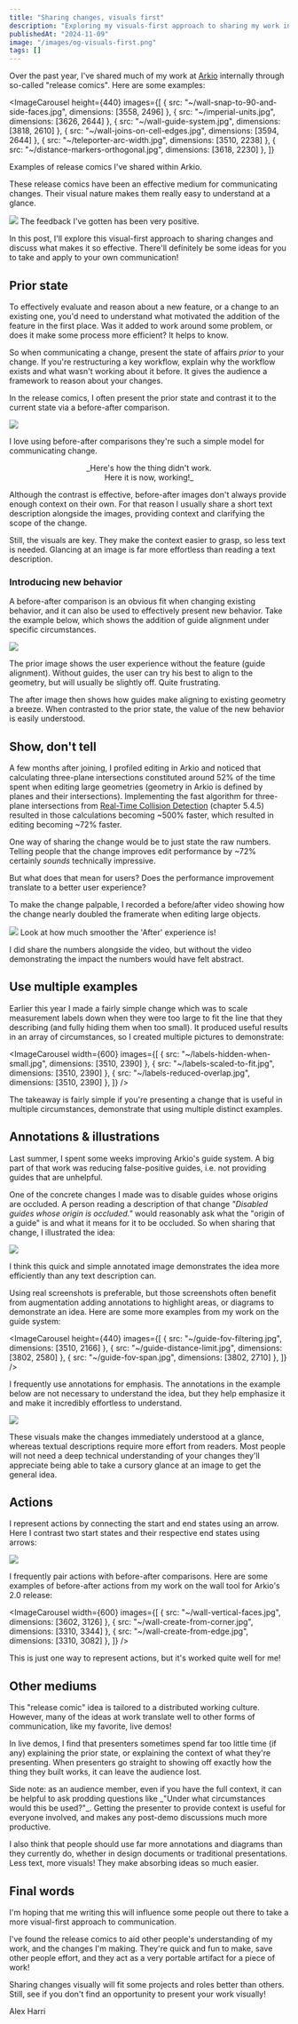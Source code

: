 ```yaml
---
title: "Sharing changes, visuals first"
description: "Exploring my visuals-first approach to sharing my work internally."
publishedAt: "2024-11-09"
image: "/images/og-visuals-first.png"
tags: []
---
```


Over the past year, I've shared much of my work at [Arkio][arkio] internally through so-called "release comics". Here are some examples:

[arkio]: https://www.arkio.is/

<ImageCarousel
  height={440}
  images={[
    { src: "~/wall-snap-to-90-and-side-faces.jpg", dimensions: [3558, 2496] },
    { src: "~/imperial-units.jpg", dimensions: [3626, 2644] },
    { src: "~/wall-guide-system.jpg", dimensions: [3818, 2610] },
    { src: "~/wall-joins-on-cell-edges.jpg", dimensions: [3594, 2644] },
    { src: "~/teleporter-arc-width.jpg", dimensions: [3510, 2238] },
    { src: "~/distance-markers-orthogonal.jpg", dimensions: [3618, 2230] },
  ]}
>
  <SmallNote label="" center>Examples of release comics I've shared within Arkio.</SmallNote>
</ImageCarousel>

These release comics have been an effective medium for communicating changes. Their visual nature makes them really easy to understand at a glance.

<Image src="~/dace-quote.png" width={500} />
<SmallNote label="" center>The feedback I've gotten has been very positive.</SmallNote>

In this post, I'll explore this visual-first approach to sharing changes and discuss what makes it so effective. There'll definitely be some ideas for you to take and apply to your own communication!


## Prior state

To effectively evaluate and reason about a new feature, or a change to an existing one, you'd need to understand what motivated the addition of the feature in the first place. Was it added to work around some problem, or does it make some process more efficient? It helps to know.

So when communicating a change, present the state of affairs _prior_ to your change. If you're restructuring a key workflow, explain why the workflow exists and what wasn't working about it before. It gives the audience a framework to reason about your changes. 

In the release comics, I often present the prior state <EmDash /> and contrast it to the current state <EmDash /> via a before-after comparison.

<Image src="~/guide-no-pass-through-geometry.jpg" width={700} plain />

I love using before-after comparisons <EmDash /> they're such a simple model for communicating change.

<p align="center">_Here's how the thing didn't work.<br />Here it is now, working!_</p>

Although the contrast is effective, before-after images don't always provide enough context on their own. For that reason I usually share a short text description alongside the images, providing context and clarifying the scope of the change.

Still, the visuals are key. They make the context easier to grasp, so less text is needed. Glancing at an image is far more effortless than reading a text description.

### Introducing new behavior

A before-after comparison is an obvious fit when changing existing behavior, and it can also be used to effectively present new behavior. Take the example below, which shows the addition of guide alignment under specific circumstances.

<Image src="~/two-point-guide-alignment.jpg" width={600} plain />

The prior image shows the user experience without the feature (guide alignment). Without guides, the user can try his best to align to the geometry, but will usually be slightly off. Quite frustrating.

The after image then shows how guides make aligning to existing geometry a breeze. When contrasted to the prior state, the value of the new behavior is easily understood. 

## Show, don't tell

A few months after joining, I profiled editing in Arkio and noticed that calculating three-plane intersections constituted around 52% of the time spent when editing large geometries (geometry in Arkio is defined by planes and their intersections). Implementing the fast algorithm for three-plane intersections from [Real-Time Collision Detection][real_time_collision_detection] (chapter 5.4.5) resulted in those calculations becoming ~500% faster, which resulted in editing becoming ~72% faster.

[real_time_collision_detection]: https://www.amazon.com/Real-Time-Collision-Detection-Interactive-Technology/dp/1558607323

One way of sharing the change would be to just state the raw numbers. Telling people that the change improves edit performance by ~72% certainly _sounds_ technically impressive.

But what does that mean for users? Does the performance improvement translate to a better user experience?

To make the change palpable, I recorded a before/after video showing how the change nearly doubled the framerate when editing large objects.

<Image src="~/edit-performance-comparison.mp4" width={740} plain />
<SmallNote label="" center>Look at how much smoother the 'After' experience is!</SmallNote>

I did share the numbers alongside the video, but without the video demonstrating the impact the numbers would have felt abstract.


## Use multiple examples

Earlier this year I made a fairly simple change which was to scale measurement labels down when they were too large to fit the line that they describing (and fully hiding them when too small). It produced useful results in an array of circumstances, so I created multiple pictures to demonstrate:

<ImageCarousel
  width={600}
  images={[
    { src: "~/labels-hidden-when-small.jpg", dimensions: [3510, 2390] },
    { src: "~/labels-scaled-to-fit.jpg", dimensions: [3510, 2390] },
    { src: "~/labels-reduced-overlap.jpg", dimensions: [3510, 2390] },
  ]}
/>

The takeaway is fairly simple <EmDash /> if you're presenting a change that is useful in multiple circumstances, demonstrate that using multiple distinct examples.


## Annotations & illustrations

Last summer, I spent some weeks improving Arkio's guide system. A big part of that work was reducing false-positive guides, i.e. not providing guides that are unhelpful.

One of the concrete changes I made was to disable guides whose origins are occluded. A person reading a description of that change <EmDash /> _"Disabled guides whose origin is occluded."_ <EmDash /> would reasonably ask what the "origin of a guide" is and what it means for it to be occluded. So when sharing that change, I illustrated the idea:

<Image src="~/guide-occlusion.jpg" width={640} plain />

I think this quick and simple annotated image demonstrates the idea more efficiently than any text description can.

Using real screenshots is preferable, but those screenshots often benefit from augmentation <EmDash /> adding annotations to highlight areas, or diagrams to demonstrate an idea. Here are some more examples from my work on the guide system:

<ImageCarousel
  height={440}
  images={[
    { src: "~/guide-fov-filtering.jpg", dimensions: [3510, 2166] },
    { src: "~/guide-distance-limit.jpg", dimensions: [3802, 2580] },
    { src: "~/guide-fov-span.jpg", dimensions: [3802, 2710] },
  ]}
/>

I frequently use annotations for emphasis. The annotations in the example below are not necessary to understand the idea, but they help emphasize it and make it incredibly effortless to understand.

<Image src="~/wall-snaps.jpg" width={660} plain />

These visuals make the changes immediately understood at a glance, whereas textual descriptions require more effort from readers. Most people will not need a deep technical understanding of your changes <EmDash /> they'll appreciate being able to take a cursory glance at an image to get the general idea.


## Actions

I represent actions by connecting the start and end states using an arrow. Here I contrast two start states and their respective end states using arrows:

<Image src="~/wall-side-of-corner.jpg" width={600} plain />

I frequently pair actions with before-after comparisons. Here are some examples of before-after actions from my work on the wall tool for Arkio's 2.0 release:

<ImageCarousel
  width={600}
  images={[
    { src: "~/wall-vertical-faces.jpg", dimensions: [3602, 3126] },
    { src: "~/wall-create-from-corner.jpg", dimensions: [3310, 3344] },
    { src: "~/wall-create-from-edge.jpg", dimensions: [3310, 3082] },
  ]}
/>

This is just one way to represent actions, but it's worked quite well for me!


## Other mediums

This "release comic" idea is tailored to a distributed working culture. However, many of the ideas at work translate well to other forms of communication, like my favorite, live demos!

In live demos, I find that presenters sometimes spend far too little time (if any) explaining the prior state, or explaining the context of what they're presenting. When presenters go straight to showing off exactly how the thing they built works, it can leave the audience lost.

<Note>
Side note: as an audience member, even if you have the full context, it can be helpful to ask prodding questions like _"Under what circumstances would this be used?"_. Getting the presenter to provide context is useful for everyone involved, and makes any post-demo discussions much more productive.
</Note>

I also think that people should use far more annotations and diagrams than they currently do, whether in design documents or traditional presentations. Less text, more visuals! <EmDash /> They make absorbing ideas so much easier.


## Final words

I'm hoping that me writing this will influence some people out there to take a more visual-first approach to communication.

I've found the release comics to aid other people's understanding of my work, and the changes I'm making. They're quick and fun to make, save other people effort, and they act as a very portable artifact for a piece of work!

Sharing changes visually will fit some projects and roles better than others. Still, see if you don't find an opportunity to present your work visually!

<EmDash /> Alex Harri

